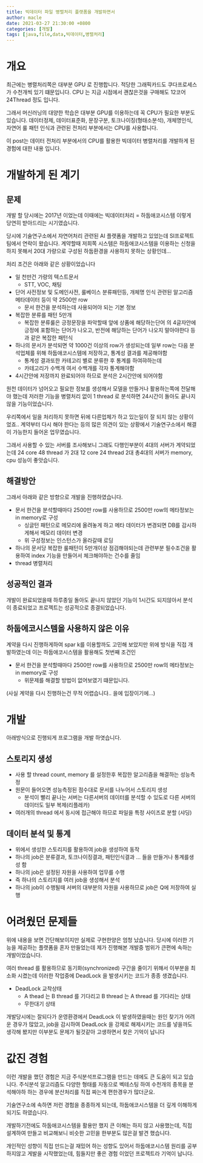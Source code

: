 ```yaml
---
title: 빅데이터 파일 병렬처리 플랫폼을 개발하면서
author: macle
date: 2021-03-27 21:30:00 +0800
categories: [개발]
tags: [java,file,data,빅데이터,병렬처리]
---
```


# 개요
최근에는 병렬처리쪽은 대부분 GPU 로 진행합니다. 적당한 그래픽카드도 쿠다프로세스가 수천개씩 있기 떄문입니다. CPU 는 지금 시점에서 괜찮은것을 구매해도 12코어 24Thread 정도 입니다.

그래서 머신러닝의 대양한 학습은 대부분 GPU를 이용하는데 꼭 CPU가 필요한 부분도 있습니다. 데이터정제, 데이터표준화, 문장구분, 토크나이징(형태소분석), 개체명인식, 자연어 룰 패턴 인식과 관련된 전처리 부분에서는 CPU를 사용합니다.

이 post는 데이터 전처리 부분에서의 CPU를 활용한 빅데이터 병렬처리를 개발하게 된 경험에 대한 내용 입니다.


# 개발하게 된 계기
## 문제
개발 할 당시에는 2017년 이었는데 이때에는 빅데이터처리 = 하둡애코시스템 이렇게 당연히 받아드리는 시기였습니다. 

당시에 기술연구소에서 자연어처리 관련된 AI 플랫폼을 개발하고 있었는데 SI프로젝트 팀에서 연락이 왔습니다. 계약할때 저희쪽 시스템은 하둡애코시스템을 이용하는 신청을 하지 못해서 20대 가량으로 구성된 하둡환경을 사용하지 못하는 상황인데...

처리 조건은 아래와 같은 상황이었습니다
- 일 천만건 가량의 텍스트문서
  - STT, VOC, 채팅
- 단어 사전정보 및 도메인사전, 룰베이스 분류패턴등, 개체명 인식 관련된 알고리즘 메타데이터 등이 약 2500만 row
  - 문서 한건을 분석하는데 사용되어야 되는 기본 정보
- 복잡한 분류를 패턴 5만개
  - 복잡한 분류룰은 긍정문장을 파악할때 앞에 상품에 해당하는단어 의 4글자안에 긍정에 포함하는 단어가 나오고, 반전에 해당하는 단어가 나오지 말아야한다 등과 같은 복잡한 패턴식
- 하나의 문서가 분석되면 약 1000건 이상의 row가 생성되는데 일부 row는 다음 분석업체를 위해 하둡애코시스템에 저장하고, 통계성 결과를 제공해야함 
  - 통계성 결과또한 카테고리 별로 분류한 후 통계를 하여햐하는데
  - 카테고리가 수백개 여서 수백개를 각자 통계해야함
- 4시간안에 저장까지 완료되어야 하므로 분석은 2시간안에 되어야함    

    
원천 데이터가 넘어오고 필요한 정보를 생성해서 모델을 만들거나 활용하는쪽에 전달해야 했는데 저러한 기능을 병렬처리 없이 1 thread 로 분석하면 24시간이 돌아도 끝나지 않을 기능이었습니다.


우리쪽에서 일을 처리하지 못하면 뒤에 다른업체가 하고 있는일이 잘 되지 않는 상황이었죠.. 계약부터 다시 해야 한다는 등의 많은 의견이 있는 상황에서 기술연구소에서 해결이 가능한지 들어온 업무였습니다.


그래서 사용할 수 있는 서버를 조사해보니 그래도 다행인부분이 4대의 서버가 계약되었는데 24 core 48 thread 가 2대 12 core 24 thread 2대 총4대의 서버가 memory, cpu 성능이 좋앗습니다.

## 해결방안
그래서 아래와 같은 방향으로 개발을 진행하였습니다.
- 문서 한건을 분석할때마다 2500만 row를 사용하므로 2500만 row의 메타정보는 in memory로 구성 
  - 싱글턴 패턴으로 메모리에 올려놓게 하고 메타 데이터가 변경되면 DB를 감시하게해서 메모리 데이터 변경
  - 위 구성정보는 인스턴스가 올라갈때 로딩
- 하나의 문서당 복잡한 룰패턴이 5만개이상 점검해야되는데 관련부분 필수조건을 활용하여 index 기능을 만들어서 체크해야하는 건수를 줄임
- thread 병렬처리


## 성공적인 결과  
개발이 완료되었을때 하루종일 돌아도 끝나지 않았던 기능이 1시간도 되지않아서 분석이 종료되었고 프로젝트는 성공적으로 종결되었습니다.

## 하둡에코시스템을 사용하지 않은 이유
계약을 다시 진행하게하여 spar k를 이용할까도 고민해 보았지만 위에 방식을 직접 개발하였는데 이는 하둡애코시스템을 활용해도 첫번째 조건인
- 문서 한건을 분석할때마다 2500만 row를 사용하므로 2500만 row의 메타정보는 in memory로 구성
  - 위문제를 해결할 방법이 없어보였기 떄문입니다.
  
(사실 계약을 다시 진행하는건 무적 어렵습니다.. 을에 입장이기에...)

# 개발
아래방식으로 진행되게 프로그램을 개발 하엿습니다.
## 스토리지 생성
- 사용 할 thread count, memory 를 설정한후 복잡한 알고리즘을 해결하는 성능측정
- 원문이 들어오면 성능측정된 점수대로 문서를 나누어서 스토리지 생성
   - 분석이 빨리 끝나는 서버는 다른서버의 데이터를 분석할 수 있도로 다른 서버의 데이터도 일부 복제(리플레카)
- 여러개의 thread 에서 동시에 접근해야 하므로 파일을 특정 사이즈로 분할 (샤딩)

## 데이터 분석 및 통계
- 위에서 생성한 스토리지를 활용하여 job을 생성하여 동작
- 하나의 job은 분류결과, 토크나이징결과, 패턴인식결과 ... 들을 만들거나 통계를생성 함 
- 하나의 job은 설정된 자원을 사용하여 업무를 수행
- 즉 하나의 스토리지를 여러 job을 생성해서 분석
- 하나의 job이 수행될때 서버의 대부분의 자원을 사용하므로 job은 Q에 저장하여 실행


# 어려웠던 문제들
위에 내용을 보면 간단해보이지만 실제로 구현한양은 엄청 났습니다. 당시에 이러한 기능을 제공하는 플랫폼을 혼자 만들었는데 제가 진행해본 개발중 범위가 큰편에 속하는 개발이었습니다.

여러 thread 를 활용하므로 동기화(synchronized) 구간을 줄이기 위해서 이부분을 최소화 시켰는데 이러한 작업중에 DeadLock 을 발생시키는 코드가 종종 생겼습니다.
- DeadLock 교착상태
  - A thead 는 B thread 를 기다리고 B thread 는 A thread 를 기다리는 상태 
  - 무한대기 상태  

개발당시에는 잘되다가 운영환경에서 DeadLock 이 발생하였을때는 원인 찾기가 어려운 경우가 많았고, job을 감시하여 DeadLock 을 강제로 해제시키는 코드를 넣을까도 생각해 봤지만 이부분도 문제가 될것같아 고생하면서 찾은 기억이 납니다 

# 값진 경험
이런 개발을 했던 경험은 지금 주식분석프로그램을 만드는 데에도 큰 도움이 되고 있습니다. 주식분석 알고리즘도 다양한 형태를 자동으로 벡테스팅 하여 수천개의 종목을 분석해야하 하는 경우에 분산처리를 직접 짜는게 편한경우가 많더군요.

기술연구소에 속하면 저런 경험을 종종하게 되는데, 하둡애코시스템을 더 깊게 이해하게 되기도 하였습니다.

개발하기전에도 하둡애코시스템을 활용만 했지 큰 이해는 하지 않고 사용했는데, 직접 설계하여 만들고 비교해보니 비슷한 고민을 한부분도 많은걸 발견 했습니다.

개인적인 성향이 직접 만드는걸 재밌어 하는 성향도 있어서 하둡애코시스템 원리를 공부 하지않고 게발을 시작했었는데, 힘들지만 좋은 경험 이었던 프로젝트라 기억이 납니다.